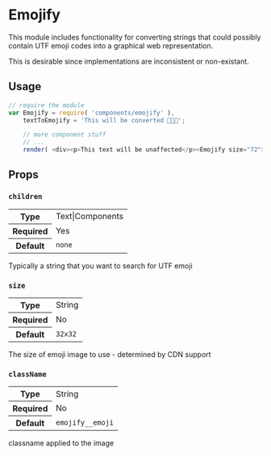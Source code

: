 Emojify
=========

This module includes functionality for converting strings that could possibly contain UTF emoji codes into a graphical web representation.

This is desirable since implementations are inconsistent or non-existant.

## Usage
```js
// require the module
var Emojify = require( 'components/emojify' ),
	textToEmojify = 'This will be converted 🙈🙉🙊';

	// more component stuff
	// ...
	render( <div><p>This text will be unaffected</p><Emojify size="72">{ textToEmojify }</Emojify></div> );

```

## Props

### `children`

<table>
	<tr><th>Type</th><td>Text|Components</td></tr>
	<tr><th>Required</th><td>Yes</td></tr>
	<tr><th>Default</th><td><code>none</code></td></tr>
</table>

Typically a string that you want to search for UTF emoji

### `size`

<table>
	<tr><th>Type</th><td>String</td></tr>
	<tr><th>Required</th><td>No</td></tr>
	<tr><th>Default</th><td><code>32x32</code></td></tr>
</table>

The size of emoji image to use - determined by CDN support

### `className`

<table>
	<tr><th>Type</th><td>String</td></tr>
	<tr><th>Required</th><td>No</td></tr>
	<tr><th>Default</th><td><code>emojify__emoji</code></td></tr>
</table>

classname applied to the image
